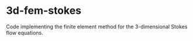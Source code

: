 # 3d-fem-stokes
Code implementing the finite element method for the 3-dimensional Stokes flow equations.
